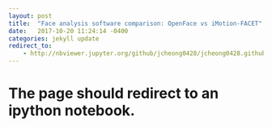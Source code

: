```yaml
---
layout: post
title:  "Face analysis software comparison: OpenFace vs iMotion-FACET"
date:   2017-10-20 11:24:14 -0400
categories: jekyll update
redirect_to: 
	- http://nbviewer.jupyter.org/github/jcheong0428/jcheong0428.github.io/blob/master/Notebooks/FEX_software_comparison.ipynb 
---
```


# The page should redirect to an ipython notebook. 